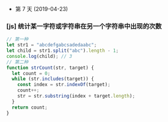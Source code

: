 - 第 7 天 (2019-04-23)

### [js] 统计某一字符或字符串在另一个字符串中出现的次数

```js
// 第一种
let str1 = "abcdefgabcsadedaabc";
let child = str1.split("abc").length - 1;
console.log(child); // 3
// 第二种
function strCount(str, target) {
  let count = 0;
  while (str.includes(target)) {
    const index = str.indexOf(target);
    count++;
    str = str.substring(index + target.length);
  }
  return count;
}
```
